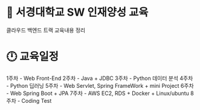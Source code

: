 # 📖 서경대학교 SW 인재양성 교육
클라우드 백엔드 트랙 교육내용 정리

# 🕛 교육일정
1주차 - Web Front-End
2주차 - Java + JDBC 
3주차 - Python 데이터 분석
4주차 - Python 딥러닝
5주차 - Web Servlet, Spring FrameWork + mini Project
6주차 - Web Spring Boot + JPA 
7주차 - AWS EC2, RDS + Docker + Linux/ubuntu
8주차 - Coding Test 
